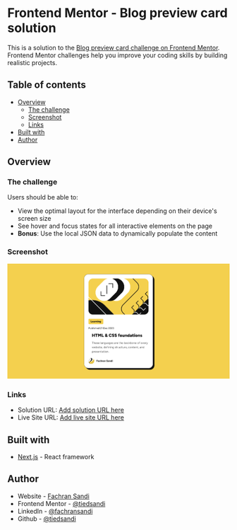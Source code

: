 # Frontend Mentor - Blog preview card solution

This is a solution to the [Blog preview card challenge on Frontend Mentor](https://www.frontendmentor.io/challenges/blog-preview-card-ckPaj01IcS). Frontend Mentor challenges help you improve your coding skills by building realistic projects.

## Table of contents

- [Overview](#overview)
  - [The challenge](#the-challenge)
  - [Screenshot](#screenshot)
  - [Links](#links)
- [Built with](#built-with)
- [Author](#author)

## Overview

### The challenge

Users should be able to:

- View the optimal layout for the interface depending on their device's screen size
- See hover and focus states for all interactive elements on the page
- **Bonus**: Use the local JSON data to dynamically populate the content

### Screenshot

![screenshot](./public/demo.png)

### Links

- Solution URL: [Add solution URL here](https://github.com/tiedsandi/Blog-preview-card-Fe_challange)
- Live Site URL: [Add live site URL here](https://sandi-fe-blog-card.netlify.app)

## Built with

- [Next.js](https://nextjs.org/) - React framework

## Author

- Website - [Fachran Sandi](https://fachran-sandi.netlify.app/)
- Frontend Mentor - [@tiedsandi](https://www.frontendmentor.io/profile/tiedsandi)
- LinkedIn - [@fachransandi](https://www.linkedin.com/in/fachransandi/)
- Github - [@tiedsandi](https://github.com/tiedsandi)
